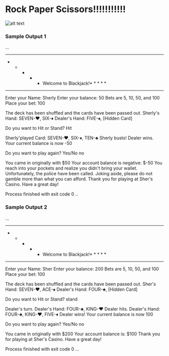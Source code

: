 # Rock Paper Scissors!!!!!!!!!!!

![alt text](https://github.com/SherYang17/Javascript/blob/main/RockPaperScissor/images/rps.png?raw=true)

### Sample Output 1
...
* * * * * * * * * * * * * * * * * * * * *
* * * * * Welcome to Blackjack!* * * * *
* * * * * * * * * * * * * * * * * * * * *
 
Enter your Name: Sherly
Enter your balance: 50
Bets are 5, 10, 50, and 100
Place your bet: 100
 
The deck has been shuffled and the cards have been passed out.
Sherly's Hand: SEVEN-♥, SIX-♦
Dealer's Hand: FIVE-♠, [Hidden Card]
 
Do you want to Hit or Stand?
Hit
 
Sherly'played Card: SEVEN-♥, SIX-♦, TEN-♣
Sherly busts! Dealer wins.
Your current balance is now -50
 
Do you want to play again? Yes/No
no
 
You came in originally with $50
Your account balance is negative: $-50
You reach into your pockets and realize you didn't bring your wallet.
Unfortunately, the police have been called.
Joking aside, please do not gamble more than what you can afford.
Thank you for playing at Sher's Casino. Have a great day! 

Process finished with exit code 0
..




### Sample Output 2
...
* * * * * * * * * * * * * * * * * * * * *
* * * * * Welcome to Blackjack!* * * * *
* * * * * * * * * * * * * * * * * * * * *
 
Enter your Name: Sher
Enter your balance: 200
Bets are 5, 10, 50, and 100
Place your bet: 100
 
The deck has been shuffled and the cards have been passed out.
Sher's Hand: SEVEN-♥, ACE-♠
Dealer's Hand: FOUR-♣, [Hidden Card]
 
Do you want to Hit or Stand?
stand
 
Dealer's turn.
Dealer's Hand: FOUR-♣, KING-♥
Dealer hits.
Dealer's Hand: FOUR-♣, KING-♥, FIVE-♦
Dealer wins!
Your current balance is now 100
 
Do you want to play again? Yes/No
no
 
You came in originally with $200
Your account balance is: $100
Thank you for playing at Sher's Casino. Have a great day! 

Process finished with exit code 0
...
